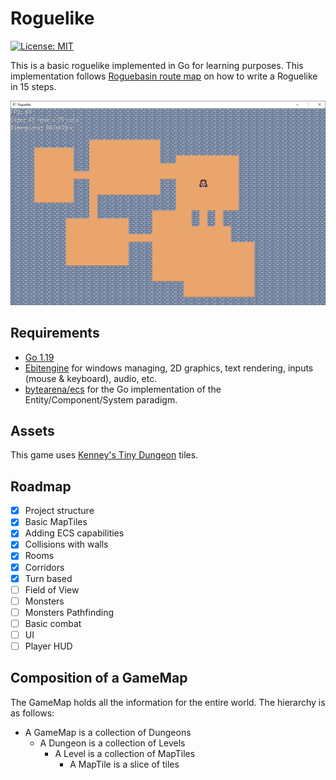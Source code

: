 # Roguelike

[![License: MIT](https://img.shields.io/badge/License-MIT-yellow.svg)](https://opensource.org/licenses/MIT)

This is a basic roguelike implemented in Go for learning purposes. This implementation follows [Roguebasin route map](http://www.roguebasin.com/index.php?title=How_to_Write_a_Roguelike_in_15_Steps) on how to write a Roguelike in 15 steps.

![My first Roguelike in Go](images/screnshoot.png)

## Requirements

* [Go 1.19](https://go.dev/)
* [Ebitengine](github.com/hajimehoshi/ebiten/v2) for windows managing, 2D graphics, text rendering, inputs (mouse & keyboard), audio, etc.
* [bytearena/ecs](https://github.com/ByteArena/ecs) for the Go implementation of the Entity/Component/System paradigm.

## Assets

This game uses [Kenney's Tiny Dungeon](https://kenney.nl/assets/tiny-dungeon) tiles.

## Roadmap

- [x] Project structure
- [x] Basic MapTiles
- [x] Adding ECS capabilities
- [x] Collisions with walls
- [x] Rooms
- [x] Corridors
- [x] Turn based
- [ ] Field of View
- [ ] Monsters
- [ ] Monsters Pathfinding
- [ ] Basic combat
- [ ] UI
- [ ] Player HUD

## Composition of a GameMap

The GameMap holds all the information for the entire world. The hierarchy is as follows:

* A GameMap is a collection of Dungeons
  * A Dungeon is a collection of Levels
    * A Level is a collection of MapTiles
      * A MapTile is a slice of tiles
